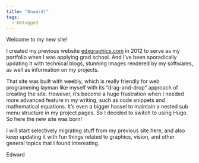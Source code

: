 ```yaml
---
title: "Onward!"
tags:
  - Untagged
---
```


Welcome to my new site!

I created my previous website [edxgraphics.com](http://www.edxgraphics.com/) in 2012 to serve as my portfolio when I was applying grad school. And I’ve been sporadically updating it with technical blogs, stunning images rendered by my softwares, as well as information on my projects.

That site was built with weebly, which is really friendly for web programming layman like myself with its “drag-and-drop” approach of creating the site. However, it’s become a huge frustration when I needed more advanced feature in my writing, such as code snippets and mathematical equations. It’s even a bigger hassel to maintain a nested sub menu structure in my project pages. So I decided to switch to using Hugo. So here the new site was born!

I will start selectively migrating stuff from my previous site here, and also keep updating it with fun things related to graphics, vision, and other general topics that I found interesting.

Edward